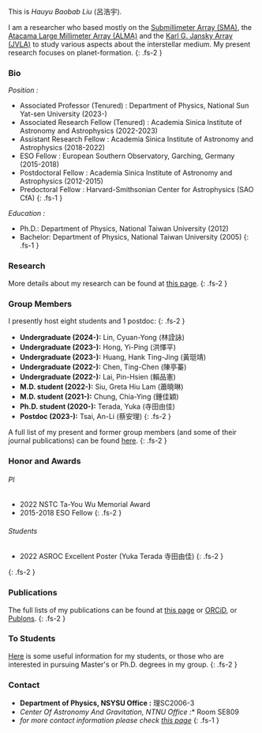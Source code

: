 This is *Hauyu Baobab Liu* (呂浩宇).

I am a researcher who based mostly on the [Submillimeter Array (SMA)](http://sma1.sma.hawaii.edu/smaoc.html), the [Atacama Large Millimeter Array (ALMA)](https://almascience.nao.ac.jp/) and the [Karl G. Jansky Array (JVLA)](https://science.nrao.edu/facilities/vla) to study various aspects about the interstellar medium. My present research focuses on planet-formation.
{: .fs-2 }



### Bio

*Position :*
- Associated Professor (Tenured) : Department of Physics, National Sun Yat-sen University (2023-)
- Associated Research Fellow (Tenured) : Academia Sinica Institute of Astronomy and Astrophysics (2022-2023)
- Assistant Research Fellow : Academia Sinica Institute of Astronomy and Astrophysics (2018-2022)
- ESO Fellow : European Southern Observatory, Garching, Germany (2015-2018)
- Postdoctoral Fellow : Academia Sinica Institute of Astronomy and Astrophysics (2012-2015)
- Predoctoral Fellow : Harvard-Smithsonian Center for Astrophysics (SAO CfA)
{: .fs-1 }

*Education :*
- Ph.D.: Department of Physics, National Taiwan University (2012)
- Bachelor: Department of Physics, National Taiwan University (2005)
{: .fs-1 }



### Research

More details about my research can be found at [this page](/pages/research).
{: .fs-2 }


### Group Members

I presently host eight students and 1 postdoc:
{: .fs-2 }

- **Undergraduate (2024-):** Lin, Cyuan-Yong (林詮詠)
- **Undergraduate (2023-):** Hong, Yi-Ping (洪懌平)
- **Undergraduate (2023-):** Huang, Hank Ting-Jing (黃珽靖)
- **Undergraduate (2022-):** Chen, Ting-Chen (陳亭蓁)
- **Undergraduate (2022-):** Lai, Pin-Hsien (賴品憲)
- **M.D. student (2022-):** Siu, Greta Hiu Lam (蕭曉琳)
- **M.D. student (2021-):** Chung, Chia-Ying (鍾佳穎)
- **Ph.D. student (2020-):** Terada, Yuka (寺田由佳)
- **Postdoc (2023-):** Tsai, An-Li (蔡安理)
{: .fs-2 }

A full list of my present and former group members (and some of their journal publications) can be found [here](/pages/members).
{: .fs-2 }


### Honor and Awards

###### PI
- 2022 NSTC Ta-You Wu Memorial Award
- 2015-2018 ESO Fellow
{: .fs-2 }

###### Students
- 2022 ASROC Excellent Poster (Yuka Terada 寺田由佳)
{: .fs-2 }

{: .fs-2 }

### Publications

The full lists of my publications can be found at [this page](/pages/publications)
 or [ORCiD](https://orcid.org/0000-0003-2300-2626), or [Publons](https://publons.com/researcher/3928011/hauyu-baobab-liu/).
 {: .fs-2 }



### To Students

[Here](/pages/for_students) is some useful information for my students, or those who are interested in pursuing Master's or Ph.D. degrees in my group.
{: .fs-2 }


### Contact

- **Department of Physics, NSYSU Office :** 理SC2006-3
- **Center Of Astronomy And Gravitation, NTNU Office* :** Room SE809
- *for more contact information please check [this page](https://phys.nsysu.edu.tw/p/412-1181-9040.php?Lang=zh-tw)*
{: .fs-1 }
